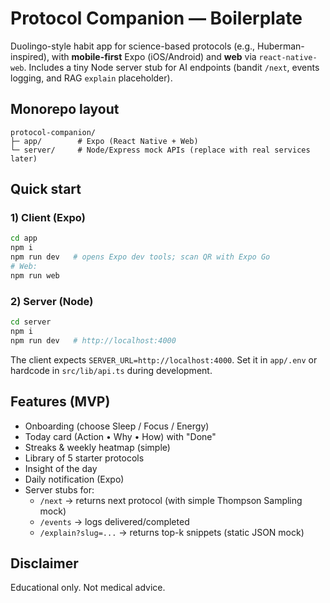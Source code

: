 # Protocol Companion — Boilerplate

Duolingo-style habit app for science-based protocols (e.g., Huberman-inspired), with **mobile-first** Expo (iOS/Android) and **web** via `react-native-web`. Includes a tiny Node server stub for AI endpoints (bandit `/next`, events logging, and RAG `explain` placeholder).

## Monorepo layout
```
protocol-companion/
├─ app/        # Expo (React Native + Web)
└─ server/     # Node/Express mock APIs (replace with real services later)
```

## Quick start

### 1) Client (Expo)
```bash
cd app
npm i
npm run dev   # opens Expo dev tools; scan QR with Expo Go
# Web:
npm run web
```

### 2) Server (Node)
```bash
cd server
npm i
npm run dev   # http://localhost:4000
```

The client expects `SERVER_URL=http://localhost:4000`. Set it in `app/.env` or hardcode in `src/lib/api.ts` during development.

## Features (MVP)
- Onboarding (choose Sleep / Focus / Energy)
- Today card (Action • Why • How) with "Done"
- Streaks & weekly heatmap (simple)
- Library of 5 starter protocols
- Insight of the day
- Daily notification (Expo)
- Server stubs for:
  - `/next` → returns next protocol (with simple Thompson Sampling mock)
  - `/events` → logs delivered/completed
  - `/explain?slug=...` → returns top-k snippets (static JSON mock)

## Disclaimer
Educational only. Not medical advice.

